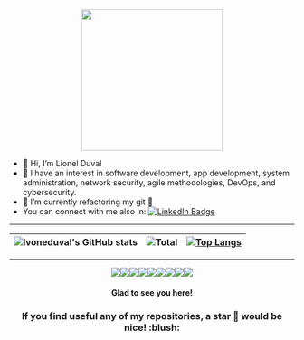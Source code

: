 <!--
**lvoneduval/lvoneduval** is a ✨ _special_ ✨ repository because its `README.md` (this file) appears on your GitHub profile.

Here are some ideas to get you started:

- 🔭 I’m currently working on ...
- 🌱 I’m currently learning ...
- 👯 I’m looking to collaborate on ...
- 🤔 I’m looking for help with ...
- 💬 Ask me about ...
- 📫 How to reach me: ...
- 😄 Pronouns: ...
- ⚡ Fun fact: ...
-->

<div id="header" align="center">
  <img src="https://media.giphy.com/media/lRLzrbhmh5pFf4jOga/giphy.gif" width="250"/>
</div>

- 👋 Hi, I’m Lionel Duval
- 👀 I have an interest in software development, app development, system administration, network security, agile methodologies, DevOps, and cybersecurity.
- 🚧 I’m currently refactoring my git 🚧
- You can connect with me also in:
<a href="https://www.linkedin.com/in/lionel-duval-703958139/"><img src="https://img.shields.io/badge/LinkedIn-blue?logo=linkedin&logoColor=white" alt="LinkedIn Badge"/></a>


***
| ![lvoneduval's GitHub stats](https://github-readme-stats.vercel.app/api?username=lvoneduval&hide=stars,prs,issues,contribs&show_icons=true&theme=merko) |![Total](https://github-readme-streak-stats.herokuapp.com/?user=lvoneduval&theme=merko)|[![Top Langs](https://github-readme-stats.vercel.app/api/top-langs/?username=lvoneduval&layout=compact&theme=merko)](https://github.com/anuraghazra/github-readme-stats) |
|:-:|:-:|:-:|
---
<div align="center">
  <img src="https://img.shields.io/badge/-white?style=for-the-badge&logo=42&logoColor=black"><img src="https://img.shields.io/badge/-white?style=for-the-badge&logo=tryhackme&logoColor=black"/><img src="https://img.shields.io/badge/-white?style=for-the-badge&logo=rootme&logoColor=black"/><img src="https://img.shields.io/badge/-white?style=for-the-badge&logo=vmware&logoColor=black"/><img src="https://img.shields.io/badge/-white?style=for-the-badge&logo=cisco&logoColor=black"/><img src="https://img.shields.io/badge/-white?style=for-the-badge&logo=openai&logoColor=black"/><img src="https://img.shields.io/badge/-white?style=for-the-badge&logo=hackthebox&logoColor=black"/><img src="https://img.shields.io/badge/-white?style=for-the-badge&logo=microsoftazure&logoColor=black"/><img src="https://img.shields.io/badge/-white?style=for-the-badge&logo=kalilinux&logoColor=black"/>
</div>

<h4 align="center"> Glad to see you here! </h4>
<!--
<div align="center">
  <img alt="lvoneduval's visitors" src="https://komarev.com/ghpvc/?username=lvoneduval&color=red&style=flat&label=visitors" />
</div>
-->
<h3 align="center"> If you find useful any of my repositories, a star 🌟 would be nice! :blush: </h3>
